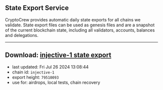 ## State Export Service
CryptoCrew provides automatic daily state exports for all chains we validate. State export files can be used as genesis files and are a snapshot of the current blockchain state, including all validators, accounts, balances and delegations.

---
**Download: [injective-1 state export](https://dl-eu2.ccvalidators.com/SERVICE/injective/injective-1_export_79510093.json)**
---

- last updated: Fri Jul 26 2024 13:08:44
- chain id: `injective-1`
- export height: `79510093`
- use for: airdrops, local tests, chain recovery
